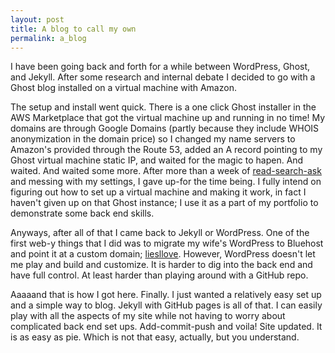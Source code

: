 ```yaml
---
layout: post
title: A blog to call my own
permalink: a_blog
---
```


I have been going back and forth for a while between WordPress, Ghost, and Jekyll. After some research and internal debate I decided to go with a Ghost blog installed on a virtual machine with Amazon. 

The setup and install went quick. There is a one click Ghost installer in the AWS Marketplace that got the virtual machine up and running in no time! My domains are through Google Domains (partly because they include WHOIS anonymization in the domain price) so I changed my name servers to Amazon's provided through the Route 53, added an A record pointing to my Ghost virtual machine static IP, and waited for the magic to hapen. And waited. And waited some more. After more than a week of [read-search-ask](https://github.com/FreeCodeCamp/FreeCodeCamp/wiki/How-to-get-help-when-you-get-stuck) and messing with my settings, I gave up-for the time being. I fully intend on figuring out how to set up a virtual machine and making it work, in fact I haven't given up on that Ghost instance; I use it as a part of my portfolio to demonstrate some back end skills. 

Anyways, after all of that I came back to Jekyll or WordPress. One of the first web-y things that I did was to migrate my wife's WordPress to Bluehost and point it at a custom domain; [liesllove](http://liesllove.com). However, WordPress doesn't let me play and build and customize. It is harder to dig into the back end and have full control. At least harder than playing around with a GitHub repo.

Aaaaand that is how I got here. Finally. I just wanted a relatively easy set up and a simple way to blog. Jekyll with GitHub pages is all of that. I can easily play with all the aspects of my site while not having to worry about complicated back end set ups. Add-commit-push and voila! Site updated. It is as easy as pie. Which is not that easy, actually, but you understand.